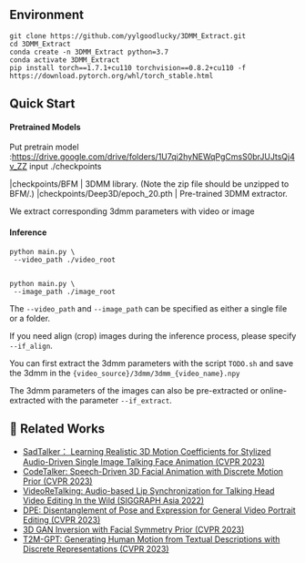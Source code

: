 ## Environment

```
git clone https://github.com/yylgoodlucky/3DMM_Extract.git
cd 3DMM_Extract
conda create -n 3DMM_Extract python=3.7
conda activate 3DMM_Extract
pip install torch==1.7.1+cu110 torchvision==0.8.2+cu110 -f https://download.pytorch.org/whl/torch_stable.html
```

## Quick Start

#### Pretrained Models

Put pretrain model :https://drive.google.com/drive/folders/1U7qi2hyNEWqPgCmsS0brJUJtsQj4v_ZZ input ./checkpoints

|checkpoints/BFM | 3DMM library. (Note the zip file should be unzipped to BFM/.)
|checkpoints/Deep3D/epoch_20.pth | Pre-trained 3DMM extractor.

We extract corresponding 3dmm parameters with video or image

#### Inference

```
python main.py \
 --video_path ./video_root 


python main.py \
 --image_path ./image_root
```


The `--video_path` and `--image_path` can be specified as either a single file or a folder.

If you need align (crop) images during the inference process, please specify `--if_align`. 

You can first extract the 3dmm parameters with the script `TODO.sh` and save the 3dmm in the `{video_source}/3dmm/3dmm_{video_name}.npy`

The 3dmm parameters of the images can also be pre-extracted or online-extracted with the parameter `--if_extract`.


## 🥂 Related Works
- [SadTalker： Learning Realistic 3D Motion Coefficients for Stylized Audio-Driven Single Image Talking Face Animation (CVPR 2023)](https://github.com/Winfredy/SadTalker)
- [CodeTalker: Speech-Driven 3D Facial Animation with Discrete Motion Prior (CVPR 2023)](https://github.com/Doubiiu/CodeTalker)
- [VideoReTalking: Audio-based Lip Synchronization for Talking Head Video Editing In the Wild (SIGGRAPH Asia 2022)](https://github.com/vinthony/video-retalking)
- [DPE: Disentanglement of Pose and Expression for General Video Portrait Editing (CVPR 2023)](https://github.com/Carlyx/DPE)
- [3D GAN Inversion with Facial Symmetry Prior (CVPR 2023)](https://github.com/FeiiYin/SPI/)
- [T2M-GPT: Generating Human Motion from Textual Descriptions with Discrete Representations (CVPR 2023)](https://github.com/Mael-zys/T2M-GPT)


